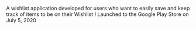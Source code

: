 A wishlist application developed for users who want to easily save and keep track of items to be on their Wishlist ! Launched to the Google Play Store on July 5, 2020
